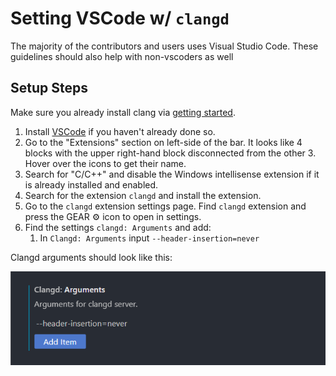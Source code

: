 # Setting VSCode w/ `clangd`

The majority of the contributors and users uses Visual Studio Code. These guidelines should also help with non-vscoders as well

## Setup Steps

Make sure you already install clang via [getting started](../getting_started.md).

1. Install [VSCode](https://code.visualstudio.com/) if you haven't already done so.
2. Go to the "Extensions" section on left-side of the bar. It looks like 4 blocks with the upper right-hand block disconnected from the other 3. Hover over the icons to get their name.
3. Search for "C/C++" and disable the Windows intellisense extension if it is already installed and enabled.
4. Search for the extension `clangd` and install the extension.
5. Go to the `clangd` extension settings page. Find `clangd` extension and press the GEAR ⚙️ icon to open in settings.
6. Find the settings `clangd: Arguments` and add:
    1. In `Clangd: Arguments` input `--header-insertion=never`


Clangd arguments should look like this:

![clangd arguments](../assets/clangd-arguments.png "Clangd Arguments")